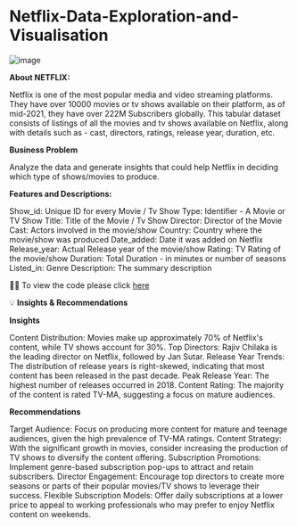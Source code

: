 # Netflix-Data-Exploration-and-Visualisation
![image](https://github.com/user-attachments/assets/6f0ac5a9-89bf-4ae1-920c-2f073407e747)

**About NETFLIX:**

Netflix is one of the most popular media and video streaming platforms. They have over 10000 movies or tv shows available on their platform, as of mid-2021, they have over 222M Subscribers globally. This tabular dataset consists of listings of all the movies and tv shows available on Netflix, along with details such as - cast, directors, ratings, release year, duration, etc.

**Business Problem**

Analyze the data and generate insights that could help Netflix in deciding which type of shows/movies to produce.

**Features and Descriptions:**

Show_id: Unique ID for every Movie / Tv Show
Type: Identifier - A Movie or TV Show
Title: Title of the Movie / Tv Show
Director: Director of the Movie
Cast: Actors involved in the movie/show
Country: Country where the movie/show was produced
Date_added: Date it was added on Netflix
Release_year: Actual Release year of the movie/show
Rating: TV Rating of the movie/show
Duration: Total Duration - in minutes or number of seasons
Listed_in: Genre
Description: The summary description

🙇‍♀️ To view the code please click [here](https://github.com/vaishali071017/Netflix-Data-Exploration-and-Visualisation/blob/main/NETFLIX_code.ipynb)

💡 **Insights & Recommendations**

**Insights**

Content Distribution: Movies make up approximately 70% of Netflix's content, while TV shows account for 30%.
Top Directors: Rajiv Chilaka is the leading director on Netflix, followed by Jan Sutar.
Release Year Trends: The distribution of release years is right-skewed, indicating that most content has been released in the past decade.
Peak Release Year: The highest number of releases occurred in 2018.
Content Rating: The majority of the content is rated TV-MA, suggesting a focus on mature audiences.

**Recommendations**

Target Audience: Focus on producing more content for mature and teenage audiences, given the high prevalence of TV-MA ratings.
Content Strategy: With the significant growth in movies, consider increasing the production of TV shows to diversify the content offering.
Subscription Promotions: Implement genre-based subscription pop-ups to attract and retain subscribers.
Director Engagement: Encourage top directors to create more seasons or parts of their popular movies/TV shows to leverage their success.
Flexible Subscription Models: Offer daily subscriptions at a lower price to appeal to working professionals who may prefer to enjoy Netflix content on weekends.
